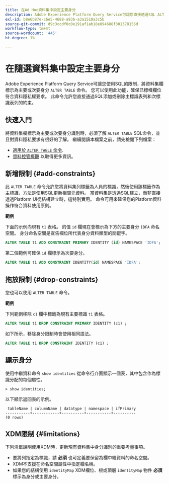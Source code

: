```yaml
---
title: 在Ad Hoc資料集中設定主要身分
description: Adobe Experience Platform Query Service可讓您直接透過SQL ALTER TABLE命令，為臨機架構資料集欄位設定身分或主要身分。 該文檔說明如何使用ALTER TABLE命令來設定主標識或次標識。
exl-id: b8e6b87e-c6e5-4688-a936-a3a1510a3c5b
source-git-commit: d9c3ccdf0c0e191af1ab18e894688f301378156d
workflow-type: tm+mt
source-wordcount: '445'
ht-degree: 1%

---
```


# 在隨選資料集中設定主要身分

Adobe Experience Platform Query Service可讓您使用SQL的限制，將資料集欄標示為主要或次要身分 `ALTER TABLE` 命令。 您可以使用此功能，確保已標幟欄位符合資料隱私權要求。 此命令允許您直接通過SQL添加或刪除主標識表列和次標識表列的約束。

## 快速入門

將資料集欄標示為主要或次要身分識別時，必須了解 `ALTER TABLE` SQL命令，並且對資料隱私要求有很好的了解。 繼續閱讀本檔案之前，請先檢閱下列檔案：

* [適用於 `ALTER TABLE` 命令](../sql/syntax.md).
* [資料控管概觀](../../data-governance/home.md) 以取得更多資訊。

## 新增限制 {#add-constraints}

此 `ALTER TABLE` 命令允許您將資料集列標籤為人員的標識，然後使用該標籤作為主標識，方法是使用SQL更新相關元資料。 當資料集是透過SQL建立，而非直接透過Platform UI從結構建立時，這特別實用。 命令可用來確保您的Platform資料操作符合資料使用原則。

**範例**

下面的示例向現有 `t1` 表格。 的值 `id` 欄現在會標示為下方的主要身分 `IDFA` 命名空間。 身分命名空間是宣告欄位所代表身分資料類型的關鍵字。

```sql
ALTER TABLE t1 ADD CONSTRAINT PRIMARY IDENTITY (id) NAMESPACE 'IDFA';
```

第二個範例可確保 `id` 欄標示為次要身分。

```sql
ALTER TABLE t1 ADD CONSTRAINT IDENTITY(id) NAMESPACE 'IDFA';
```

## 拖放限制 {#drop-constraints}

您也可以使用 `ALTER TABLE` 命令。

**範例**

下列範例移除 `c1` 欄中標籤為現有主要標識 `t1` 表格。

```sql
ALTER TABLE t1 DROP CONSTRAINT PRIMARY IDENTITY (c1) ;
```

如下所示，移除身分限制時會使用相同語法。

```sql
ALTER TABLE t1 DROP CONSTRAINT IDENTITY (c1) ;
```

## 顯示身分

使用中繼資料命令 `show identities` 從命令行介面顯示一個表，其中包含作為標識分配的每個屬性。

```shell
> show identities;
```

以下顯示返回表的示例。

```console
 tableName | columnName | datatype | namespace | ifPrimary
-----------+------------+----------+-----------+----------
(0 rows)
```

## XDM限制 {#limitations}

下列清單說明使用XDM時，更新現有資料集中身分識別的重要考量事項。

* 要將列指定為標識，請 **必須** 也可定義要保留為欄中繼資料的命名空間。
* XDM不支援在命名空間屬性中指定欄名稱。
* 如果您的結構使用 `identityMap` XDM欄位、根或頂層 `identityMap` 物件 **必須** 標示為身分或主要身分。
